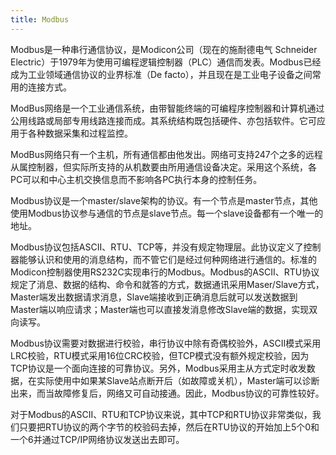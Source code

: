 ```yaml
---
title: Modbus
---
```


Modbus是一种串行通信协议，是Modicon公司（现在的施耐德电气 Schneider Electric）于1979年为使用可编程逻辑控制器（PLC）通信而发表。Modbus已经成为工业领域通信协议的业界标准（De facto），并且现在是工业电子设备之间常用的连接方式。

ModBus网络是一个工业通信系统，由带智能终端的可编程序控制器和计算机通过公用线路或局部专用线路连接而成。其系统结构既包括硬件、亦包括软件。它可应用于各种数据采集和过程监控。

ModBus网络只有一个主机，所有通信都由他发出。网络可支持247个之多的远程从属控制器，但实际所支持的从机数要由所用通信设备决定。采用这个系统，各PC可以和中心主机交换信息而不影响各PC执行本身的控制任务。

Modbus协议是一个master/slave架构的协议。有一个节点是master节点，其他使用Modbus协议参与通信的节点是slave节点。每一个slave设备都有一个唯一的地址。

Modbus协议包括ASCII、RTU、TCP等，并没有规定物理层。此协议定义了控制器能够认识和使用的消息结构，而不管它们是经过何种网络进行通信的。标准的Modicon控制器使用RS232C实现串行的Modbus。Modbus的ASCII、RTU协议规定了消息、数据的结构、命令和就答的方式，数据通讯采用Maser/Slave方式，Master端发出数据请求消息，Slave端接收到正确消息后就可以发送数据到Master端以响应请求；Master端也可以直接发消息修改Slave端的数据，实现双向读写。

Modbus协议需要对数据进行校验，串行协议中除有奇偶校验外，ASCII模式采用LRC校验，RTU模式采用16位CRC校验，但TCP模式没有额外规定校验，因为TCP协议是一个面向连接的可靠协议。另外，Modbus采用主从方式定时收发数据，在实际使用中如果某Slave站点断开后（如故障或关机），Master端可以诊断出来，而当故障修复后，网络又可自动接通。因此，Modbus协议的可靠性较好。

对于Modbus的ASCII、RTU和TCP协议来说，其中TCP和RTU协议非常类似，我们只要把RTU协议的两个字节的校验码去掉，然后在RTU协议的开始加上5个0和一个6并通过TCP/IP网络协议发送出去即可。